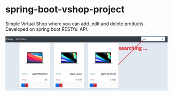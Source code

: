 # spring-boot-vshop-project
Simple Virtual Shop where you can add ,edit and delete products. Developed on spring boot RESTful API.


![](https://github.com/abdamah/angular-vshop-project/blob/main/vshop1.png)
